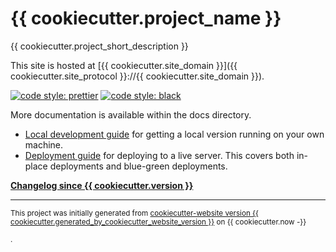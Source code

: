 # {{ cookiecutter.project_name }}

{{ cookiecutter.project_short_description }}

This site is hosted at [{{ cookiecutter.site_domain }}]({{ cookiecutter.site_protocol }}://{{ cookiecutter.site_domain }}).

[![code style: prettier](https://img.shields.io/badge/code%20style-prettier-ff69b4.svg)](https://github.com/prettier/prettier)
[![code style: black](https://img.shields.io/badge/code%20style-black-000000.svg)](https://github.com/python/black)

More documentation is available within the docs directory.

* [Local development guide](docs/development.md) for getting a local version
    running on your own machine.
* [Deployment guide](docs/deployment.md) for deploying to a live server. This
    covers both in-place deployments and blue-green deployments.

**[Changelog since {{ cookiecutter.version }}](CHANGELOG.md)**

---

<small>This project was initially generated from 
[cookiecutter-website version {{ cookiecutter.generated_by_cookiecutter_website_version }}](https://github.com/jkenlooper/cookiecutter-website)
on {{ cookiecutter.now -}}
<!-- Uncomment below if the project has been regenerated.  See
docs/development.md for details on running cookiecutter again on the project.
-->
<!-- 
and is up to date with version {{ cookiecutter.regenerated_by_cookiecutter_website_version }} on {{ cookiecutter.renow }}
-->.</small>
